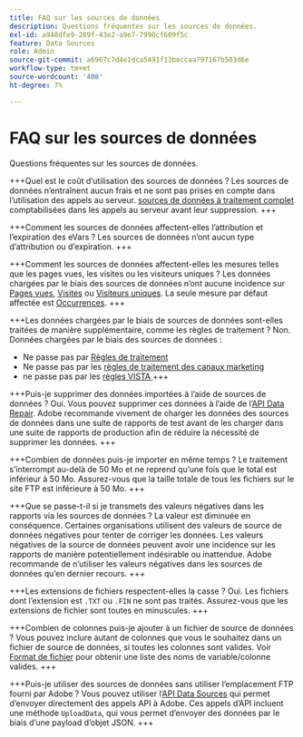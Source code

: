 ```yaml
---
title: FAQ sur les sources de données
description: Questions fréquentes sur les sources de données.
exl-id: a948dfe9-289f-43e2-a9e7-7990cf609f5c
feature: Data Sources
role: Admin
source-git-commit: a6967c7d4e1dca5491f13beccaa797167b503d6e
workflow-type: tm+mt
source-wordcount: '408'
ht-degree: 7%

---
```


# FAQ sur les sources de données

Questions fréquentes sur les sources de données.

+++Quel est le coût d’utilisation des sources de données ?
Les sources de données n’entraînent aucun frais et ne sont pas prises en compte dans l’utilisation des appels au serveur. [sources de données à traitement complet](full-processing-eol.md) comptabilisées dans les appels au serveur avant leur suppression.
+++

+++Comment les sources de données affectent-elles l’attribution et l’expiration des eVars ?
Les sources de données n’ont aucun type d’attribution ou d’expiration.
+++

+++Comment les sources de données affectent-elles les mesures telles que les pages vues, les visites ou les visiteurs uniques ?
Les données chargées par le biais des sources de données n’ont aucune incidence sur [Pages vues](/help/components/metrics/page-views.md), [Visites](/help/components/metrics/visits.md) ou [Visiteurs uniques](/help/components/metrics/unique-visitors.md). La seule mesure par défaut affectée est [Occurrences](/help/components/metrics/occurrences.md).
+++

+++Les données chargées par le biais de sources de données sont-elles traitées de manière supplémentaire, comme les règles de traitement ?
Non. Données chargées par le biais des sources de données :

* Ne passe pas par [Règles de traitement](/help/admin/tools/manage-rs/edit-settings/general/processing-rules/pr-overview.md)
* Ne passe pas par les [règles de traitement des canaux marketing](/help/admin/tools/manage-rs/edit-settings/marketing-channels/c-rules.md)
* ne passe pas par les [ règles VISTA ](/help/technotes/vista.md)
+++

+++Puis-je supprimer des données importées à l’aide de sources de données ?
Oui. Vous pouvez supprimer ces données à l’aide de l’[API Data Repair](https://developer.adobe.com/analytics-apis/docs/2.0/guides/endpoints/data-repair/). Adobe recommande vivement de charger les données des sources de données dans une suite de rapports de test avant de les charger dans une suite de rapports de production afin de réduire la nécessité de supprimer les données.
+++

+++Combien de données puis-je importer en même temps ? 
Le traitement s’interrompt au-delà de 50 Mo et ne reprend qu’une fois que le total est inférieur à 50 Mo. Assurez-vous que la taille totale de tous les fichiers sur le site FTP est inférieure à 50 Mo.
+++

+++Que se passe-t-il si je transmets des valeurs négatives dans les rapports via les sources de données ?
La valeur est diminuée en conséquence. Certaines organisations utilisent des valeurs de source de données négatives pour tenter de corriger les données. Les valeurs négatives de la source de données peuvent avoir une incidence sur les rapports de manière potentiellement indésirable ou inattendue. Adobe recommande de n’utiliser les valeurs négatives dans les sources de données qu’en dernier recours.
+++

+++Les extensions de fichiers respectent-elles la casse ?
Oui. Les fichiers dont l’extension est `.TXT` ou `.FIN` ne sont pas traités. Assurez-vous que les extensions de fichier sont toutes en minuscules.
+++

+++Combien de colonnes puis-je ajouter à un fichier de source de données ?
Vous pouvez inclure autant de colonnes que vous le souhaitez dans un fichier de source de données, si toutes les colonnes sont valides. Voir [Format de fichier](file-format.md) pour obtenir une liste des noms de variable/colonne valides.
+++

+++Puis-je utiliser des sources de données sans utiliser l’emplacement FTP fourni par Adobe ?
Vous pouvez utiliser l’[API Data Sources](https://developer.adobe.com/analytics-apis/docs/1.4/guides/data-sources/) qui permet d’envoyer directement des appels API à Adobe. Ces appels d’API incluent une méthode `UploadData`, qui vous permet d’envoyer des données par le biais d’une payload d’objet JSON.
+++
